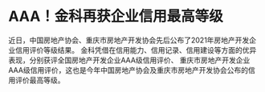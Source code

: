 # AAA！金科再获企业信用最高等级
近日，中国房地产协会、重庆市房地产开发协会先后公布了2021年房地产开发企业信用评价等级结果。
金科凭借在信用能力、信用记录、信用建设等方面的优异表现，分别获评全国房地产开发企业AAA级信用评价、
重庆市房地产开发企业AAA级信用评价，这也是今年中国房地产协会及重庆市房地产开发协会公布的信用评价最高等级。
